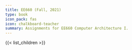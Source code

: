 ```yaml
---
title: EE660 (Fall, 2021)
type: book
icon_pack: fas
icon: chalkboard-teacher
summary: Assignments for EE660 Computer Architecture I.
---
```


{{< list_children >}}
